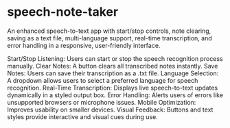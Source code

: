 # speech-note-taker
An enhanced speech-to-text app with start/stop controls, note clearing, saving as a text file, multi-language support, real-time transcription, and error handling in a responsive, user-friendly interface.

Start/Stop Listening: Users can start or stop the speech recognition process manually.
Clear Notes: A button clears all transcribed notes instantly.
Save Notes: Users can save their transcription as a .txt file.
Language Selection: A dropdown allows users to select a preferred language for speech recognition.
Real-Time Transcription: Displays live speech-to-text updates dynamically in a styled output box.
Error Handling: Alerts users of errors like unsupported browsers or microphone issues.
Mobile Optimization: Improves usability on smaller devices.
Visual Feedback: Buttons and text styles provide interactive and visual cues during use.

